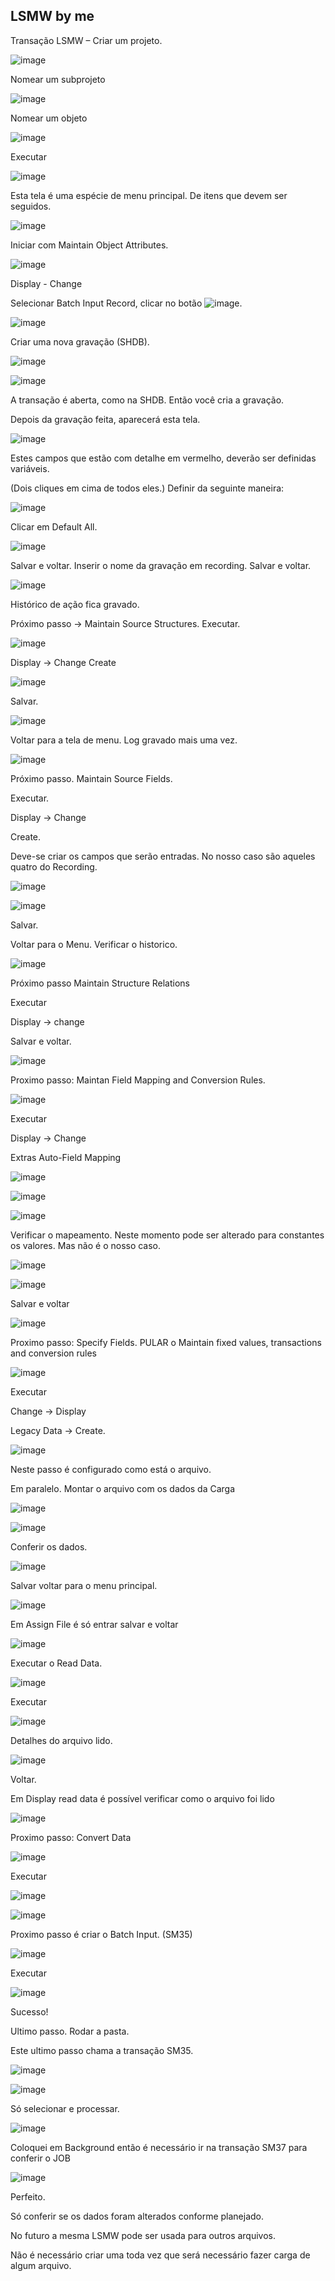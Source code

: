 ## LSMW by me

Transação LSMW – Criar um projeto.

![image](https://github.com/user-attachments/assets/2d2c8b8f-dfcb-4e12-8305-b56f8f828bd7)

Nomear um subprojeto

![image](https://github.com/user-attachments/assets/02ce38aa-c4ae-48eb-8f8a-f73d5c269506)

Nomear um objeto

![image](https://github.com/user-attachments/assets/9036544c-05d7-4747-84a8-694f8e6882d3)

Executar

![image](https://github.com/user-attachments/assets/b0962b0d-a5cc-4714-a869-10d68e0874f3)

Esta tela é uma espécie de menu principal. De itens que devem ser seguidos.

![image](https://github.com/user-attachments/assets/72bb8ca0-21cc-4b21-93ed-e92e45c3e960)

Iniciar com Maintain Object Attributes.

![image](https://github.com/user-attachments/assets/e768738b-5115-4548-a1fb-93f3bee55137)

Display - Change

Selecionar Batch Input Record, clicar no botão ![image](https://github.com/user-attachments/assets/a2a8b64c-4212-4d20-9666-8029dfbe19c9).

![image](https://github.com/user-attachments/assets/d8cc480f-a378-40eb-9ea7-fdce02845fc9)

Criar uma nova gravação (SHDB).

![image](https://github.com/user-attachments/assets/b8fdac52-e540-4dc6-b471-69078bb1fd46)

![image](https://github.com/user-attachments/assets/3c8c902f-54dc-4cae-acc6-62895287fc4f)

A transação é aberta, como na SHDB. Então você cria a gravação.

Depois da gravação feita, aparecerá esta tela.

![image](https://github.com/user-attachments/assets/6108afbe-a0c2-4b4a-9b34-de6982069948)

Estes campos que estão com detalhe em vermelho, deverão ser definidas variáveis.

(Dois cliques em cima de todos eles.) Definir da seguinte maneira:

![image](https://github.com/user-attachments/assets/e114c8fa-8a82-47ae-9248-3f4bb8b4bcd1)

Clicar em Default All.

![image](https://github.com/user-attachments/assets/a08d6350-66c1-4ffa-ac81-357018a8b56e)

Salvar e voltar.
Inserir o nome da gravação em recording. Salvar e voltar.

![image](https://github.com/user-attachments/assets/54e81ba9-22ef-4c24-8eee-1b74096d4e64)

Histórico de ação fica gravado.	

Próximo passo -> Maintain Source Structures. Executar. 

![image](https://github.com/user-attachments/assets/fa1f1028-7817-4067-98c9-4ddc75249361)

Display -> Change
Create

![image](https://github.com/user-attachments/assets/b5c0bc7b-72ac-4af3-829a-b0dd2e6457ff)

Salvar.

![image](https://github.com/user-attachments/assets/6eac94a6-84d8-4736-9bc9-d7c511cd84fd)

Voltar para a tela de menu.
Log gravado mais uma vez.

![image](https://github.com/user-attachments/assets/b4eebb0c-36d8-4b38-8d55-258618f9af21)

Próximo passo. Maintain Source Fields.

Executar.

Display -> Change

Create.

Deve-se criar os campos que serão entradas. No nosso caso são aqueles quatro do Recording.

![image](https://github.com/user-attachments/assets/726cc844-314e-41e8-884f-18c3fec7aaed)

![image](https://github.com/user-attachments/assets/5fc45b73-7d6a-42b6-919b-e85fa0dab043)

Salvar.

Voltar para o Menu. Verificar o historico.

![image](https://github.com/user-attachments/assets/458457ed-7da6-4c39-8602-ec1b1c317cd7)

Próximo passo Maintain Structure Relations

Executar

Display -> change

Salvar e voltar.

![image](https://github.com/user-attachments/assets/afefa375-ff86-49c6-90a7-14a462b65d2d)

Proximo passo: Maintan Field Mapping and Conversion Rules.

![image](https://github.com/user-attachments/assets/d3bb9fda-4954-4af7-9056-6558b37302d0)

Executar

Display -> Change

Extras Auto-Field Mapping

![image](https://github.com/user-attachments/assets/579e6114-2f59-4f77-bbc2-12d368ffa679)

![image](https://github.com/user-attachments/assets/8d7ca764-c184-452a-8872-50c9519a04d4)

![image](https://github.com/user-attachments/assets/450de14e-c95b-4389-842a-4185ba033aca)

Verificar o mapeamento.  Neste momento pode ser alterado para constantes os valores. Mas não é o nosso caso.

![image](https://github.com/user-attachments/assets/cf70395d-9da0-456b-b981-789799e05aa7)

![image](https://github.com/user-attachments/assets/a6b1ccf8-1135-45ec-b0c1-3cc61c303c7f)

Salvar e voltar

![image](https://github.com/user-attachments/assets/8a0a49e9-3246-422d-b4de-1948e72603ca)

Proximo passo: Specify Fields. PULAR o Maintain fixed values, transactions and conversion rules

![image](https://github.com/user-attachments/assets/33132ece-c186-4aa7-b27c-ae73630f209e)

Executar

Change -> Display

Legacy Data -> Create.

![image](https://github.com/user-attachments/assets/0450f32d-1b8a-4d93-a83b-c7920fd8a6f4)

Neste passo é configurado como está o arquivo.

Em paralelo. Montar o arquivo com os dados da Carga

![image](https://github.com/user-attachments/assets/0271bc9e-9f44-4d7d-8738-9cf53d9d6ddb)

![image](https://github.com/user-attachments/assets/00560a28-ae5e-4050-b6ac-48e51cc68c67)

Conferir os dados.

![image](https://github.com/user-attachments/assets/9b446d11-ca60-4fed-b78b-60283540bbb9)

Salvar voltar para o menu principal.

![image](https://github.com/user-attachments/assets/16a91667-647a-4974-b227-38840113c18b)

Em Assign File é só entrar salvar e voltar

![image](https://github.com/user-attachments/assets/9916ff47-0e7c-4a94-a0c6-3aab00f37ccd)

Executar o Read Data.

![image](https://github.com/user-attachments/assets/83aef3ad-8a61-4146-962d-fa87ac582cc0)

Executar

![image](https://github.com/user-attachments/assets/c30376f9-5840-4b09-a24a-db6d7fb7e940)

Detalhes do arquivo lido.

![image](https://github.com/user-attachments/assets/4657838c-9741-4ceb-abcb-44386e785a9d)

Voltar.

Em Display read data é possível verificar como o arquivo foi lido

![image](https://github.com/user-attachments/assets/aab8f47e-01c3-4544-827d-6cf1c744d258)

Proximo passo: Convert Data

![image](https://github.com/user-attachments/assets/57e5e1ff-f327-4152-9bfa-b40ebaa79ef3)

Executar

![image](https://github.com/user-attachments/assets/440e4bd2-8060-46db-aa7b-af52c091f1d4)

![image](https://github.com/user-attachments/assets/f7e4c4b3-0634-4cb0-ae80-c85e51d42a3b)

Proximo passo é criar o Batch Input. (SM35)

![image](https://github.com/user-attachments/assets/7c7b59d1-480e-4a26-93ba-6cfbb4a89dae)

Executar

![image](https://github.com/user-attachments/assets/e9775f06-afed-4751-90d2-94d4e12a90c8)

Sucesso!

Ultimo passo. Rodar a pasta.

Este ultimo passo chama a transação SM35.

![image](https://github.com/user-attachments/assets/88aa9151-f134-4c8c-8837-80a6387a407a)

![image](https://github.com/user-attachments/assets/8073176b-c51b-49f5-8699-ab43cb4c9c11)

Só selecionar e processar.

![image](https://github.com/user-attachments/assets/4c03fd06-6258-4234-b145-0179003d44bf)

Coloquei em Background então é necessário ir na transação SM37 para conferir o JOB

![image](https://github.com/user-attachments/assets/a387a772-d9c8-423e-a2a0-c6359fc87d6a)

Perfeito.

Só conferir se os dados foram alterados conforme planejado.

No futuro a mesma LSMW pode ser usada para outros arquivos. 

Não é necessário criar uma toda vez  que será necessário fazer carga de algum arquivo.































































